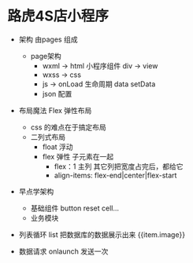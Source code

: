 # 路虎4S店小程序
- 架构 
  由pages 组成
  - page架构
    - wxml -> html 
      小程序组件 div -> view 
    - wxss -> css
    - js -> 
      onLoad  生命周期
      data setData 
    - json 配置
- 布局魔法 Flex 弹性布局
  - css 的难点在于搞定布局
  - 二列式布局
    - float 浮动
    - flex 弹性
      子元素在一起 
      - flex：1 主列
        其它列把宽度占完后，都给它
      - align-items: flex-end|center|flex-start

- 早点学架构
  - 基础组件
    button reset cell...
  - 业务模块
  
- 列表循环 list
  把数据库的数据展示出来
  <block wx:for="" wx:key="唯一">
  {{item.image}}
  </block>

- 数据请求
  onlaunch 发送一次

      